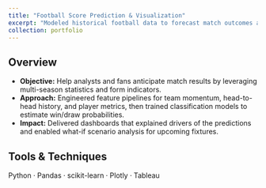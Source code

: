```yaml
---
title: "Football Score Prediction & Visualization"
excerpt: "Modeled historical football data to forecast match outcomes and surface tactical insights through interactive dashboards."
collection: portfolio
---
```


## Overview
- **Objective:** Help analysts and fans anticipate match results by leveraging multi-season statistics and form indicators.
- **Approach:** Engineered feature pipelines for team momentum, head-to-head history, and player metrics, then trained classification models to estimate win/draw probabilities.
- **Impact:** Delivered dashboards that explained drivers of the predictions and enabled what-if scenario analysis for upcoming fixtures.

## Tools & Techniques
Python · Pandas · scikit-learn · Plotly · Tableau
